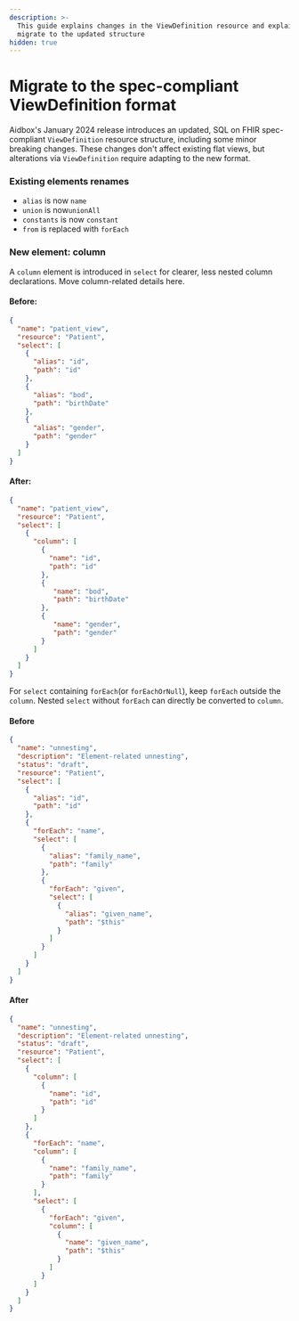 ```yaml
---
description: >-
  This guide explains changes in the ViewDefinition resource and explains how to
  migrate to the updated structure
hidden: true
---
```


# Migrate to the spec-compliant ViewDefinition format

Aidbox's January 2024 release introduces an updated, SQL on FHIR spec-compliant `ViewDefinition` resource structure, including some minor breaking changes. These changes don't affect existing flat views, but alterations via `ViewDefinition` require adapting to the new format.

### Existing elements renames

* `alias` is now `name`
* `union` is now`unionAll`
* `constants` is now `constant`
* `from` is replaced with `forEach`

### New element: column

A `column` element is introduced in `select` for clearer, less nested column declarations. Move column-related details here.

#### Before:

```json
{
  "name": "patient_view",
  "resource": "Patient",
  "select": [
    {
      "alias": "id",
      "path": "id"
    },
    {
      "alias": "bod",
      "path": "birthDate"
    },
    {
      "alias": "gender",
      "path": "gender"
    }
  ]
}
```

#### After:

```json
{
  "name": "patient_view",
  "resource": "Patient",
  "select": [
    {
      "column": [
        {
          "name": "id",
          "path": "id"
        },
        {
           "name": "bod",
           "path": "birthDate"
        },
        {
           "name": "gender",
           "path": "gender"
        }
      ]
    }
  ]
}
```

For `select` containing `forEach`(or `forEachOrNull`), keep `forEach` outside the `column`. Nested `select` without `forEach` can directly be converted to `column`.

#### Before

```json
{
  "name": "unnesting",
  "description": "Element-related unnesting",
  "status": "draft",
  "resource": "Patient",
  "select": [
    {
      "alias": "id",
      "path": "id"
    },
    {
      "forEach": "name",
      "select": [
        {
          "alias": "family_name",
          "path": "family"
        },
        {
          "forEach": "given",
          "select": [
            {
              "alias": "given_name",
              "path": "$this"
            }
          ]
        }
      ]
    }
  ]
}
```

#### After

```json
{
  "name": "unnesting",
  "description": "Element-related unnesting",
  "status": "draft",
  "resource": "Patient",
  "select": [
    {
      "column": [
        {
          "name": "id",
          "path": "id"
        }
      ]
    },
    {
      "forEach": "name",
      "column": [
        {
          "name": "family_name",
          "path": "family"
        }
      ],
      "select": [
        {
          "forEach": "given",
          "column": [
            {
              "name": "given_name",
              "path": "$this"
            }
          ]
        }
      ]
    }
  ]
}
```
